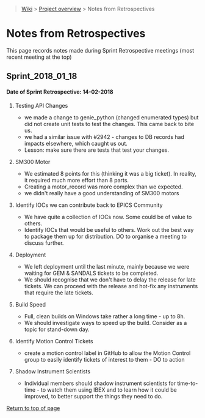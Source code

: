 > [Wiki](Home) > [Project overview](Project-Overview) > Notes from Retrospectives

# Notes from Retrospectives
<a name="top"></a>

This page records notes made during Sprint Retrospective meetings (most recent meeting at the top)

## Sprint_2018_01_18
#### Date of Sprint Retrospective: 14-02-2018

1. Testing API Changes
   * we made a change to genie_python (changed enumerated types) but did not create unit tests to test the changes.  This came back to bite us.
   * we had a similar issue with #2942 - changes to DB records had impacts elsewhere, which caught us out.
   * Lesson: make sure there are tests that test your changes.

1. SM300 Motor
   * We estimated 8 points for this (thinking it was a big ticket).  In reality, it required much more effort than 8 parts.
   * Creating a motor_record was more complex than we expected.
   * we didn't really have a good understanding of SM300 motors

1. Identify IOCs we can contribute back to EPICS Community
   * We have quite a collection of IOCs now.  Some could be of value to others.
   * Identify IOCs that would be useful to others.  Work out the best way to package them up for distribution. DO to organise a meeting to discuss further.

1. Deployment
   * We left deployment until the last minute, mainly because we were waiting for GEM & SANDALS tickets to be completed.
   * We should recognise that we don't have to delay the release for late tickets.  We can proceed with the release and hot-fix any instruments that require the late tickets.

1. Build Speed
   * Full, clean builds on Windows take rather a long time - up to 8h.
   * We should investigate ways to speed up the build.  Consider as a topic for stand-down day.

1. Identify Motion Control Tickets
   * create a motion control label in GitHub to allow the Motion Control group to easily identify tickets of interest to them - DO to action

1. Shadow Instrument Scientists
   * Individual members should shadow instrument scientists for  time-to-time - to watch them using IBEX and to learn how it could be improved, to better support the things they need to do.

[Return to top of page](#top)